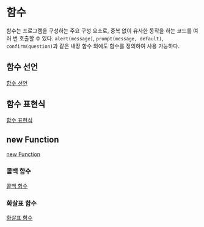 # 함수
함수는 프로그램을 구성하는 주요 구성 요소로, 중복 없이 유사한 동작을 하는 코드를 여러 번 호출할 수 있다.
`alert(message)`, `prompt(message, default)`, `confirm(question)`과 같은 내장 함수 외에도 함수를 정의하여 사용 가능하다.
## 함수 선언
[함수 선언](./declaration.md)
## 함수 표현식
[함수 표현식](./expression.md)

## new Function
[new Function](./newFunction.md)

### 콜백 함수
[콜백 함수](./callback.md)
### 화살표 함수
[화살표 함수](./arrow.md)

